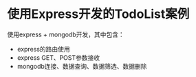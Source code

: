 # 使用Express开发的TodoList案例

使用express + mongodb开发，其中包含：

* express的路由使用
* express GET、POST参数接收
* mongodb连接、数据查询、数据筛选、数据删除